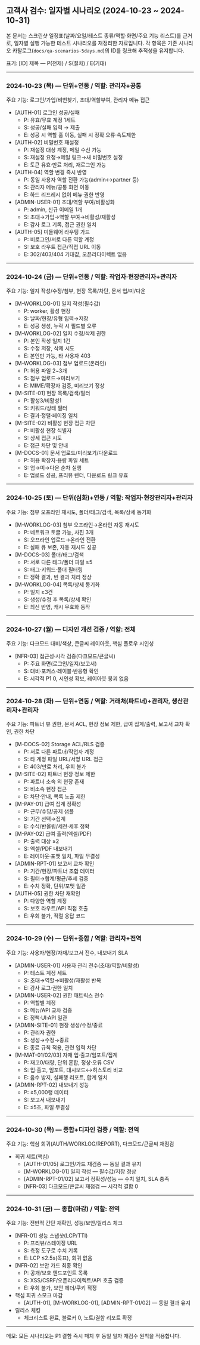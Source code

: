 ## 고객사 검수: 일자별 시나리오 (2024-10-23 ~ 2024-10-31)

본 문서는 스크린샷 일정표(날짜/요일/테스트 종류/역할·화면/주요 기능 리스트)를 근거로, 일자별 실행 가능한 테스트 시나리오를 재정리한 자료입니다. 각 항목은 기존 시나리오 카탈로그(`docs/qa-scenarios-5days.md`)의 ID를 링크해 추적성을 유지합니다.

표기: [ID] 제목 — P(전제) / S(절차) / E(기대)

---

### 2024-10-23 (목) — 단위+연동 / 역할: 관리자+공통

주요 기능: 로그인/가입/비번찾기, 초대/역할부여, 관리자 메뉴 접근

- [AUTH-01] 로그인 성공/실패
  - P: 유효/무효 계정 1세트
  - S: 성공/실패 입력 → 제출
  - E: 성공 시 역할 홈 이동, 실패 시 정확 오류·속도제한
- [AUTH-02] 비밀번호 재설정
  - P: 재설정 대상 계정, 메일 수신 가능
  - S: 재설정 요청→메일 링크→새 비밀번호 설정
  - E: 토큰 유효·만료 처리, 재로그인 가능
- [AUTH-04] 역할 변경 즉시 반영
  - P: 동일 사용자 역할 전환 가능(admin↔partner 등)
  - S: 관리자 메뉴/공통 화면 이동
  - E: 하드 리프레시 없이 메뉴·권한 반영
- [ADMIN-USER-01] 초대/역할 부여/비활성화
  - P: admin, 신규 이메일 1개
  - S: 초대→가입→역할 부여→비활성/재활성
  - E: 감사 로그 기록, 접근 권한 일치
- [AUTH-05] 미들웨어 라우팅 가드
  - P: 비로그인/서로 다른 역할 계정
  - S: 보호 라우트 접근/직접 URL 이동
  - E: 302/403/404 기대값, 오픈리다이렉트 없음

---

### 2024-10-24 (금) — 단위+연동 / 역할: 작업자·현장관리자+관리자

주요 기능: 일지 작성/수정/첨부, 현장 목록/차단, 문서 업/미/다운

- [M-WORKLOG-01] 일지 작성(필수값)
  - P: worker, 활성 현장
  - S: 날짜/현장/유형 입력→저장
  - E: 성공 생성, 누락 시 필드별 오류
- [M-WORKLOG-02] 일지 수정/삭제 권한
  - P: 본인 작성 일지 1건
  - S: 수정 저장, 삭제 시도
  - E: 본인만 가능, 타 사용자 403
- [M-WORKLOG-03] 첨부 업로드(온라인)
  - P: 허용 파일 2~3개
  - S: 첨부 업로드→미리보기
  - E: MIME/확장자 검증, 미리보기 정상
- [M-SITE-01] 현장 목록/검색/필터
  - P: 활성3/비활성1
  - S: 키워드/상태 필터
  - E: 결과·정렬·페이징 일치
- [M-SITE-02] 비활성 현장 접근 차단
  - P: 비활성 현장 식별자
  - S: 상세 접근 시도
  - E: 접근 차단 및 안내
- [M-DOCS-01] 문서 업로드/미리보기/다운로드
  - P: 허용 확장자·용량 파일 세트
  - S: 업→미→다운 순차 실행
  - E: 업로드 성공, 프리뷰 렌더, 다운로드 링크 유효

---

### 2024-10-25 (토) — 단위(심화)+연동 / 역할: 작업자·현장관리자+관리자

주요 기능: 첨부 오프라인 재시도, 폴더/태그/검색, 목록/상세 동기화

- [M-WORKLOG-03] 첨부 오프라인→온라인 자동 재시도
  - P: 네트워크 토글 가능, 사진 3개
  - S: 오프라인 업로드→온라인 전환
  - E: 실패 큐 보존, 자동 재시도 성공
- [M-DOCS-03] 폴더/태그/검색
  - P: 서로 다른 태그/폴더 파일 ≥5
  - S: 태그·키워드·폴더 필터링
  - E: 정확 결과, 빈 결과 처리 정상
- [M-WORKLOG-04] 목록/상세 동기화
  - P: 일지 ≥3건
  - S: 생성/수정 후 목록/상세 확인
  - E: 최신 반영, 캐시 무효화 동작

---

### 2024-10-27 (월) — 디자인 개선 검증 / 역할: 전체

주요 기능: 다크모드 대비/색상, 큰글씨 레이아웃, 핵심 플로우 시인성

- [NFR-03] 접근성·시각 검증(다크모드/큰글씨)
  - P: 주요 화면(로그인/일지/보고서)
  - S: 대비·포커스·레이블·반응형 확인
  - E: 시각적 P1 0, 시인성 확보, 레이아웃 붕괴 없음

---

### 2024-10-28 (화) — 단위+연동 / 역할: 거래처(파트너)+관리자, 생산관리자+관리자

주요 기능: 파트너 뷰 권한, 문서 ACL, 현장 정보 제한, 급여 집계/출력, 보고서 교차 확인, 권한 차단

- [M-DOCS-02] Storage ACL/RLS 검증
  - P: 서로 다른 파트너/작업자 계정
  - S: 타 계정 파일 URL/서명 URL 접근
  - E: 403/만료 처리, 우회 불가
- [M-SITE-02] 파트너 현장 정보 제한
  - P: 파트너 소속 외 현장 존재
  - S: 비소속 현장 접근
  - E: 차단·안내, 목록 노출 제한
- [M-PAY-01] 급여 집계 정확성
  - P: 근무/수당/공제 샘플
  - S: 기간 선택→집계
  - E: 수식/반올림/세전·세후 정확
- [M-PAY-02] 급여 출력(엑셀/PDF)
  - P: 출력 대상 ≥2
  - S: 엑셀/PDF 내보내기
  - E: 레이아웃·포맷 일치, 파일 무결성
- [ADMIN-RPT-01] 보고서 교차 확인
  - P: 기간/현장/파트너 조합 데이터
  - S: 필터→합계/평균/추세 검증
  - E: 수치 정확, 단위/포맷 일관
- [AUTH-05] 권한 차단 재확인
  - P: 다양한 역할 계정
  - S: 보호 라우트/API 직접 호출
  - E: 우회 불가, 적절 응답 코드

---

### 2024-10-29 (수) — 단위+종합 / 역할: 관리자+전역

주요 기능: 사용자/현장/자재/보고서 전수, 내보내기 SLA

- [ADMIN-USER-01] 사용자 관리 전수(초대/역할/비활성)
  - P: 테스트 계정 세트
  - S: 초대→역할→비활성/재활성 반복
  - E: 감사 로그·권한 일치
- [ADMIN-USER-02] 권한 매트릭스 전수
  - P: 역할별 계정
  - S: 메뉴/API 교차 검증
  - E: 정책·UI·API 일관
- [ADMIN-SITE-01] 현장 생성/수정/종료
  - P: 관리자 권한
  - S: 생성→수정→종료
  - E: 종료 규칙 적용, 관련 입력 차단
- [M-MAT-01/02/03] 자재 입·출고/임포트/집계
  - P: 재고0/대량, 단위 혼합, 정상·오류 CSV
  - S: 입·출고, 임포트, 대시보드↔히스토리 비교
  - E: 음수 방지, 실패행 리포트, 합계 일치
- [ADMIN-RPT-02] 내보내기 성능
  - P: ≥5,000행 데이터
  - S: 보고서 내보내기
  - E: ≤5초, 파일 무결성

---

### 2024-10-30 (목) — 종합+디자인 검증 / 역할: 전역

주요 기능: 핵심 회귀(AUTH/WORKLOG/REPORT), 다크모드/큰글씨 재점검

- 회귀 세트(핵심)
  - [AUTH-01/05] 로그인/가드 재검증 — 동일 결과 유지
  - [M-WORKLOG-01] 일지 작성 — 필수값/저장 정상
  - [ADMIN-RPT-01/02] 보고서 정확성/성능 — 수치 일치, SLA 충족
  - [NFR-03] 다크모드/큰글씨 재점검 — 시각적 결함 0

---

### 2024-10-31 (금) — 종합(마감) / 역할: 전역

주요 기능: 전반적 간단 재확인, 성능/보안/릴리스 체크

- [NFR-01] 성능 스냅샷(LCP/TTI)
  - P: 프리뷰/스테이징 URL
  - S: 측정 도구로 수치 기록
  - E: LCP ≤2.5s(목표), 회귀 없음
- [NFR-02] 보안 가드 최종 확인
  - P: 공개/보호 엔드포인트 목록
  - S: XSS/CSRF/오픈리다이렉트/API 호출 검증
  - E: 우회 불가, 보안 헤더/쿠키 적정
- 핵심 회귀 스모크 마감
  - [AUTH-01], [M-WORKLOG-01], [ADMIN-RPT-01/02] — 동일 결과 유지
- 릴리스 체킹
  - 체크리스트 완료, 블로커 0, 노트/결함 리포트 확정

---

메모: 모든 시나리오는 P1 결함 즉시 패치 후 동일 일자 재검수 원칙을 적용합니다.
